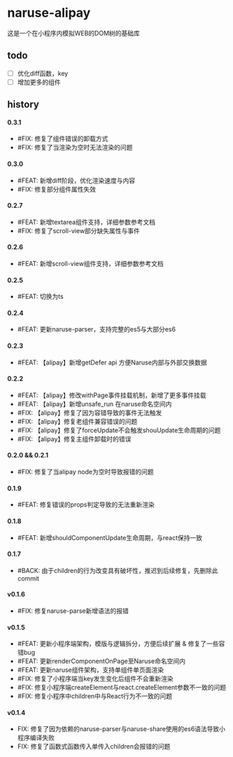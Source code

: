 # naruse-alipay

这是一个在小程序内模拟WEB的DOM树的基础库


## todo
+ [ ] 优化diff函数，key
+ [ ] 增加更多的组件

## history
#### 0.3.1
+ #FIX: 修复了组件错误的卸载方式
+ #FIX: 修复了当渲染为空时无法渲染的问题
#### 0.3.0
+ #FEAT: 新增diff阶段，优化渲染速度与内容
+ #FIX: 修复部分组件属性失效
#### 0.2.7
+ #FEAT: 新增textarea组件支持，详细参数参考文档
+ #FIX: 修复了scroll-view部分缺失属性与事件
#### 0.2.6
+ #FEAT: 新增scroll-view组件支持，详细参数参考文档
#### 0.2.5
+ #FEAT: 切换为ts
#### 0.2.4
+ #FEAT: 更新naruse-parser，支持完整的es5与大部分es6
#### 0.2.3
+ #FEAT: 【alipay】新增getDefer api 方便Naruse内部与外部交换数据
#### 0.2.2
+ #FEAT: 【alipay】修改withPage事件挂载机制，新增了更多事件挂载
+ #FEAT: 【alipay】新增unsafe_run 在naruse命名空间内
+ #FIX: 【alipay】修复了因为容错导致的事件无法触发
+ #FIX: 【alipay】修复老组件兼容错误的问题
+ #FIX: 【alipay】修复了forceUpdate不会触发shouUpdate生命周期的问题
+ #FIX: 【alipay】修复主组件卸载时的错误
#### 0.2.0 && 0.2.1
+ #FIX: 修复了当alipay node为空时导致报错的问题
#### 0.1.9
+ #FEAT: 修复错误的props判定导致的无法重新渲染
#### 0.1.8
+ #FEAT: 新增shouldComponentUpdate生命周期，与react保持一致
#### 0.1.7
+ #BACK: 由于children的行为改变具有破坏性，推迟到后续修复，先删除此commit
#### v0.1.6
+ #FIX: 修复naruse-parse新增语法的报错
#### v0.1.5
+ #FEAT: 更新小程序端架构，模版与逻辑拆分，方便后续扩展 & 修复了一些容错bug
+ #FEAT: 更新renderComponentOnPage至Naruse命名空间内
+ #FEAT: 更新naruse组件架构，支持单组件单页面渲染
+ #FIX: 修复了小程序端当key发生变化后组件不会重新渲染
+ #FIX: 修复小程序端createElement与react.createElement参数不一致的问题
+ #FIX: 修复小程序中children中与React行为不一致的问题
#### v0.1.4
+ FIX: 修复了因为依赖的naruse-parser与naruse-share使用的es6语法导致小程序编译失败
+ FIX: 修复了函数式函数传入单传入children会报错的问题